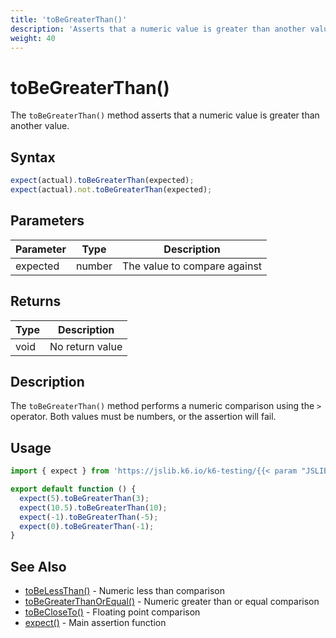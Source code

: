 ```yaml
---
title: 'toBeGreaterThan()'
description: 'Asserts that a numeric value is greater than another value'
weight: 40
---
```


# toBeGreaterThan()

The `toBeGreaterThan()` method asserts that a numeric value is greater than another value.

## Syntax

<!-- eslint-skip -->

```javascript
expect(actual).toBeGreaterThan(expected);
expect(actual).not.toBeGreaterThan(expected);
```

## Parameters

| Parameter | Type   | Description                  |
| --------- | ------ | ---------------------------- |
| expected  | number | The value to compare against |

## Returns

| Type | Description     |
| ---- | --------------- |
| void | No return value |

## Description

The `toBeGreaterThan()` method performs a numeric comparison using the `>` operator. Both values must be numbers, or the assertion will fail.

## Usage

```javascript
import { expect } from 'https://jslib.k6.io/k6-testing/{{< param "JSLIB_TESTING_VERSION" >}}/index.js';

export default function () {
  expect(5).toBeGreaterThan(3);
  expect(10.5).toBeGreaterThan(10);
  expect(-1).toBeGreaterThan(-5);
  expect(0).toBeGreaterThan(-1);
}
```

## See Also

- [toBeLessThan()](https://grafana.com/docs/k6/<K6_VERSION>/javascript-api/jslib/k6-testing/non-retrying-assertions/tobelessthan) - Numeric less than comparison
- [toBeGreaterThanOrEqual()](https://grafana.com/docs/k6/<K6_VERSION>/javascript-api/jslib/k6-testing/non-retrying-assertions/tobegreaterthanorequal) - Numeric greater than or equal comparison
- [toBeCloseTo()](https://grafana.com/docs/k6/<K6_VERSION>/javascript-api/jslib/k6-testing/non-retrying-assertions/tobecloseto) - Floating point comparison
- [expect()](https://grafana.com/docs/k6/<K6_VERSION>/javascript-api/jslib/k6-testing/expect) - Main assertion function
